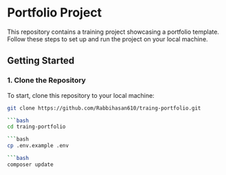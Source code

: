 # Portfolio Project

This repository contains a training project showcasing a portfolio template. Follow these steps to set up and run the project on your local machine.

## Getting Started

### 1. Clone the Repository

To start, clone this repository to your local machine:

```bash
git clone https://github.com/Rabbihasan610/traing-portfolio.git

```bash
cd traing-portfolio

```bash
cp .env.example .env

```bash
composer update
